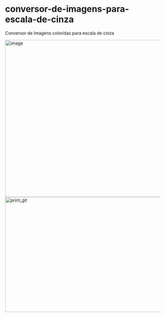 # conversor-de-imagens-para-escala-de-cinza
Conversor de Imagens coloridas para escala de cinza

<img width="979" height="512" alt="image" src="https://github.com/user-attachments/assets/d35bbbfa-2be3-444f-a988-dc34812a55e2" />

<img width="666" height="375" alt="print_git" src="https://github.com/user-attachments/assets/e70ef4d3-7b12-4099-adb4-4d15139462e9" />
